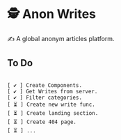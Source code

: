 # 🕵️ Anon Writes

✍️ A global anonym articles platform.

## To Do

```

[ ✔️ ] Create Components.
[ ✔️ ] Get Writes from server.
[ ✔️ ] Filter categories.
[ ⏳ ] Create new write func.
[ ⏳ ] Create landing section.
[ ⏳ ] Create 404 page.
[ ⏳ ] ...
```
